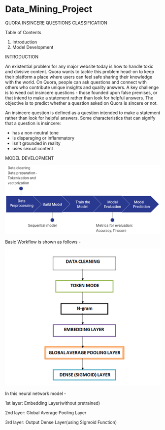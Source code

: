 # Data_Mining_Project


QUORA INSINCERE QUESTIONS CLASSIFICATION

Table of Contents

  1. Introduction
  2. Model Development

INTRODUCTION

An existential problem for any major website today is how to handle toxic and divisive content. Quora wants to tackle this problem head-on to keep their platform a place where users can feel safe sharing their knowledge with the world. On Quora, people can ask questions and connect with others who contribute unique insights and quality answers. A key challenge is to weed out insincere questions - those founded upon false premises, or that intend to make a statement rather than look for helpful answers.
The objective is to predict whether a question asked on Quora is sincere or not.

An insincere question is defined as a question intended to make a statement rather than look for helpful answers. Some characteristics that can signify that a question is insincere:

- has a non-neutral tone
- is disparaging or inflammatory
- isn't grounded in reality
- uses sexual content



MODEL DEVELOPMENT


![alt text](https://github.com/shwetasrsh/Data_Mining_Project/blob/master/model2model.PNG)



Basic Workflow is shown as follows - 


![alt text](https://github.com/shwetasrsh/Data_Mining_Project/blob/master/img.PNG) 


In this neural network model - 

1st layer: Embedding Layer(without pretrained)

2nd layer: Global Average Pooling Layer

3rd layer: Output Dense Layer(using Sigmoid Function)






